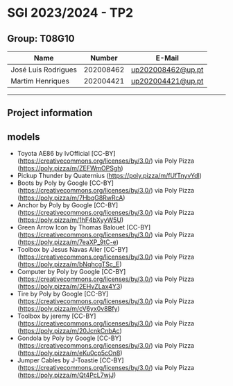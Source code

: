 # SGI 2023/2024 - TP2

## Group: T08G10

| Name             | Number    | E-Mail             |
| ---------------- | --------- | ------------------ |
| José Luís Rodrigues | 202008462 | up202008462@up.pt |
| Martim Henriques    | 202004421  | up202004421@up.pt  |

----
## Project information

## models

 - Toyota AE86 by IvOfficial [CC-BY] (https://creativecommons.org/licenses/by/3.0/) via Poly Pizza (https://poly.pizza/m/ZEFWmOPSgh)
 - Pickup Thunder by Quaternius (https://poly.pizza/m/fUfTnyvYdl)
 - Boots by Poly by Google [CC-BY] (https://creativecommons.org/licenses/by/3.0/) via Poly Pizza (https://poly.pizza/m/7HbqG8RwRcA)
 - Anchor by Poly by Google [CC-BY] (https://creativecommons.org/licenses/by/3.0/) via Poly Pizza (https://poly.pizza/m/1hF4bXyyW5U)
 - Green Arrow Icon by Thomas Balouet [CC-BY] (https://creativecommons.org/licenses/by/3.0/) via Poly Pizza (https://poly.pizza/m/7eaXP_9tC-e)
 - Toolbox by Jesus Navas Aller [CC-BY] (https://creativecommons.org/licenses/by/3.0/) via Poly Pizza (https://poly.pizza/m/bNqhcgTSc_E)
 - Computer by Poly by Google [CC-BY] (https://creativecommons.org/licenses/by/3.0/) via Poly Pizza (https://poly.pizza/m/2EHvZLax4Y3)
 - Tire by Poly by Google [CC-BY] (https://creativecommons.org/licenses/by/3.0/) via Poly Pizza (https://poly.pizza/m/cV6yx0v8Bfy)
 - Toolbox by jeremy [CC-BY] (https://creativecommons.org/licenses/by/3.0/) via Poly Pizza (https://poly.pizza/m/20JcnkCnbAc)
 - Gondola by Poly by Google [CC-BY] (https://creativecommons.org/licenses/by/3.0/) via Poly Pizza (https://poly.pizza/m/eKu0cp5cOn8)
 - Jumper Cables by J-Toastie [CC-BY] (https://creativecommons.org/licenses/by/3.0/) via Poly Pizza (https://poly.pizza/m/Qt4PcL7wjJ)